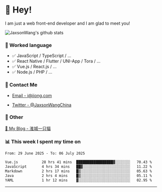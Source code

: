# 👋 Hey!

I am just a web front-end developer and I am glad to meet you!

![JaxsonWang's github stats](https://github-readme-stats.vercel.app/api?username=JaxsonWang&&show_icons=true&&title_color=1abc9c&&icon_color=1abc9c)


### 📝 Worked language

- ✅ JavaScript / TypeScript / ...
- ✅ React Native / Flutter / UNI-App / Tora / ...
- ✅ Vue.js / React.js / ...
- ✅ Node.js / PHP / ...

### 📮 Contact Me

- [Email - i@iiong.com](mailto:i@iiong.com)

- [Twitter - @JaxsonWangChina](https://twitter.com/JaxsonWangChina)

### 🤪 Other

[📌 My Blog - 淮城一只猫](https://iiong.com)

### 📊 This week I spent my time on

<!--START_SECTION:waka-->

```txt
From: 29 June 2025 - To: 06 July 2025

Vue.js           28 hrs 41 mins  █████████████████▓░░░░░░░   70.43 %
JavaScript       4 hrs 34 mins   ██▓░░░░░░░░░░░░░░░░░░░░░░   11.22 %
Markdown         2 hrs 17 mins   █▒░░░░░░░░░░░░░░░░░░░░░░░   05.63 %
Java             2 hrs 4 mins    █▒░░░░░░░░░░░░░░░░░░░░░░░   05.11 %
YAML             1 hr 12 mins    ▓░░░░░░░░░░░░░░░░░░░░░░░░   02.95 %
```

<!--END_SECTION:waka-->

---
